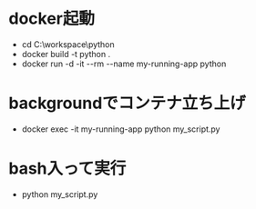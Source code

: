 # docker起動
- cd C:\workspace\python
- docker build -t python .
- docker run -d -it --rm --name my-running-app python

# backgroundでコンテナ立ち上げ
- docker exec -it my-running-app python my_script.py

# bash入って実行
- python my_script.py